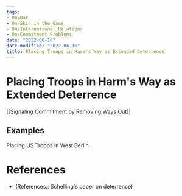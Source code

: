 ```yaml
---
tags:
- On/War
- On/Skin_in_the_Game
- On/International_Relations
- On/Commitment_Problems
date: "2022-06-16"
date modified: "2022-06-16"
title: Placing Troops in Harm's Way as Extended Deterrence
---
```


# Placing Troops in Harm's Way as Extended Deterrence
[[Signaling Commitment by Removing Ways Out]]

## Examples
Placing US Troops in West Berlin

# References
- (References:: Schelling's paper on deterrence)
